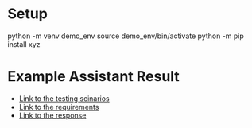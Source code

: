 # Setup 
python -m venv demo_env
source demo_env/bin/activate
python -m pip install xyz

# Example Assistant Result
- [Link to the testing scinarios](py/testing_scenarios.md)
- [Link to the requirements](software_requirements.md)
- [Link to the response](response.md)
